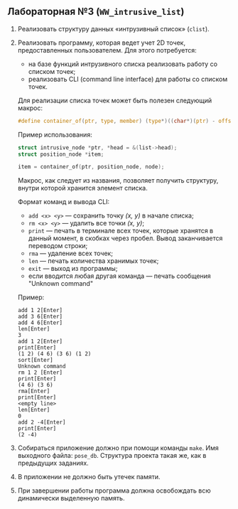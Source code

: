 ## Лабораторная №3 (`WW_intrusive_list`)

1. Реализовать структуру данных «интрузивный список» (`clist`).

2. Реализовать программу, которая ведет учет 2D точек, предоставленных пользователем. Для этого потребуется:
    * на базе функций интрузивного списка реализовать работу со списком точек;
    * реализовать CLI (command line interface) для работы со списком точек.

    Для реализации списка точек может быть полезен следующий макрос:
    ```c
    #define container_of(ptr, type, member) (type*)((char*)(ptr) - offsetof(type, member))
    ```
    Пример использования:
    ```c
    struct intrusive_node *ptr, *head = &(list->head);
    struct position_node *item;

    item = container_of(ptr, position_node, node);
    ```
    Макрос, как следует из названия, позволяет получить структуру, внутри которой хранится элемент списка.

    Формат команд и вывода CLI:
    * `add <x> <y>` — сохранить точку *(x, y)* в начале списка;
    * `rm <x> <y>` — удалить все точки *(x, y)*;
    * `print` — печать в терминале всех точек, которые хранятся в данный момент, в скобках через пробел. Вывод заканчивается переводом строки;
    * `rma` — удаление всех точек;
    * `len` — печать количества хранимых точек;
    * `exit` — выход из программы;
    * если вводится любая другая команда — печать сообщения "Unknown command"

    Пример:
    ```
    add 1 2[Enter]
    add 3 6[Enter]
    add 4 6[Enter]
    len[Enter]
    3
    add 1 2[Enter]
    print[Enter]
    (1 2) (4 6) (3 6) (1 2)
    sort[Enter]
    Unknown command
    rm 1 2 [Enter]
    print[Enter]
    (4 6) (3 6)
    rma[Enter]
    print[Enter]
    <empty line>
    len[Enter]
    0
    add 2 -4[Enter]
    print[Enter]
    (2 -4)
    ```

3. Собираться приложение должно при помощи команды `make`. Имя выходного файла: `pose_db`. Структура проекта такая же, как в предыдущих заданиях.

4. В приложении не должно быть утечек памяти.

5. При завершении работы программа должна освобождать всю динамически выделенную память.
